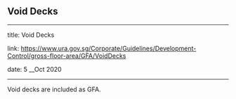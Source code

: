 ## Void Decks
---
title: Void Decks

link: https://www.ura.gov.sg/Corporate/Guidelines/Development-Control/gross-floor-area/GFA/VoidDecks

date: 5 __Oct 2020

---


Void decks are included as GFA.



